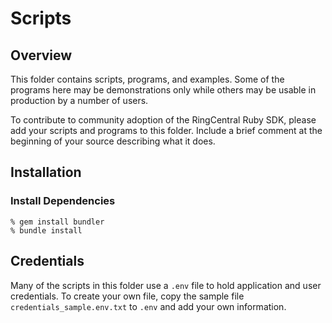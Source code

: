 Scripts
=======

## Overview

This folder contains scripts, programs, and examples. Some of the programs
here may be demonstrations only while others may be usable in production by a
number of users.

To contribute to community adoption of the RingCentral Ruby SDK, please add
your scripts and programs to this folder. Include a brief comment at
the beginning of your source describing what it does.

## Installation

### Install Dependencies

```
% gem install bundler
% bundle install
```

## Credentials

Many of the scripts in this folder use a `.env` file to hold application and
user credentials. To create your own file, copy the sample file
`credentials_sample.env.txt` to `.env` and add your own information.